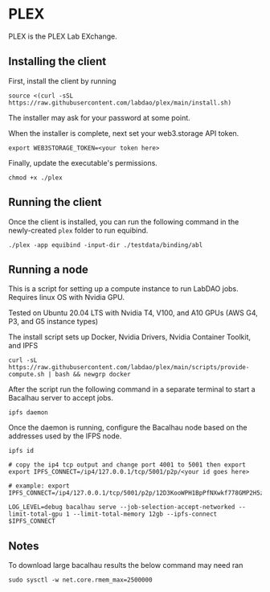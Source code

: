 # PLEX
PLEX is the PLEX Lab EXchange.

## Installing the client

First, install the client by running

```
source <(curl -sSL https://raw.githubusercontent.com/labdao/plex/main/install.sh)
```

The installer may ask for your password at some point. 

When the installer is complete, next set your web3.storage API token.

```
export WEB3STORAGE_TOKEN=<your token here>
```

Finally, update the executable's permissions.

```
chmod +x ./plex
```

## Running the client

Once the client is installed, you can run the following command in the newly-created `plex` folder to run equibind.

```
./plex -app equibind -input-dir ./testdata/binding/abl
```

## Running a node
This is a script for setting up a compute instance to run LabDAO jobs. Requires linux OS with Nvidia GPU.

Tested on Ubuntu 20.04 LTS with Nvidia T4, V100, and A10 GPUs (AWS G4, P3, and G5 instance types)

The install script sets up Docker, Nvidia Drivers, Nvidia Container Toolkit, and IPFS
```
curl -sL https://raw.githubusercontent.com/labdao/plex/main/scripts/provide-compute.sh | bash && newgrp docker
```

After the script run the following command in a separate terminal to start a Bacalhau server to accept jobs.
```
ipfs daemon
```

Once the daemon is running, configure the Bacalhau node based on the addresses used by the IFPS node.
```
ipfs id

# copy the ip4 tcp output and change port 4001 to 5001 then export
export IPFS_CONNECT=/ip4/127.0.0.1/tcp/5001/p2p/<your id goes here>

# example: export IPFS_CONNECT=/ip4/127.0.0.1/tcp/5001/p2p/12D3KooWPH1BpPfNXwkf778GMP2H5z7pwjKVQFnA5NS3DngU7pxG

LOG_LEVEL=debug bacalhau serve --job-selection-accept-networked --limit-total-gpu 1 --limit-total-memory 12gb --ipfs-connect $IPFS_CONNECT
```

## Notes
To download large bacalhau results the below command may need ran 
```
sudo sysctl -w net.core.rmem_max=2500000
```
